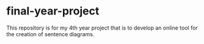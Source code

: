 # final-year-project
This repository is for my 4th year project that is to develop an online tool for the creation of sentence diagrams.
